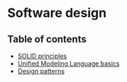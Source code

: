 # Software design

## Table of contents

- [SOLID principles](./solid/SOLID_principles.md)
- [Unified Modeling Language basics](./uml/UML_basics.md)
- [Design patterns](./design-patterns/Design_Patterns.md)
